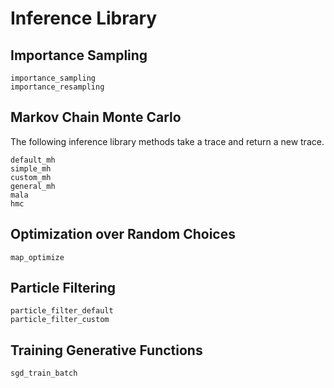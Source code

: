 # Inference Library

## Importance Sampling
```@docs
importance_sampling
importance_resampling
```

## Markov Chain Monte Carlo
The following inference library methods take a trace and return a new trace.
```@docs
default_mh
simple_mh
custom_mh
general_mh
mala
hmc
```

## Optimization over Random Choices
```@docs
map_optimize
```

## Particle Filtering
```@docs
particle_filter_default
particle_filter_custom
```

## Training Generative Functions
```@docs
sgd_train_batch
```

